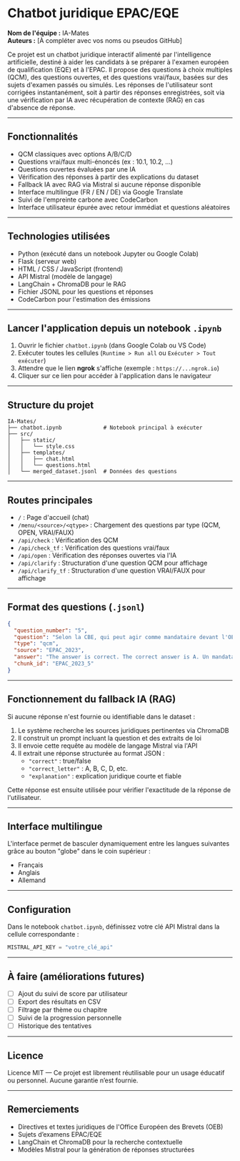 # Chatbot juridique EPAC/EQE

**Nom de l'équipe :** IA-Mates  
**Auteurs :** [À compléter avec vos noms ou pseudos GitHub]

Ce projet est un chatbot juridique interactif alimenté par l'intelligence artificielle, destiné à aider les candidats à se préparer à l'examen européen de qualification (EQE) et à l'EPAC. Il propose des questions à choix multiples (QCM), des questions ouvertes, et des questions vrai/faux, basées sur des sujets d'examen passés ou simulés. Les réponses de l'utilisateur sont corrigées instantanément, soit à partir des réponses enregistrées, soit via une vérification par IA avec récupération de contexte (RAG) en cas d'absence de réponse.

---

## Fonctionnalités

- QCM classiques avec options A/B/C/D
- Questions vrai/faux multi-énoncés (ex : 10.1, 10.2, ...)
- Questions ouvertes évaluées par une IA
- Vérification des réponses à partir des explications du dataset
- Fallback IA avec RAG via Mistral si aucune réponse disponible
- Interface multilingue (FR / EN / DE) via Google Translate
- Suivi de l'empreinte carbone avec CodeCarbon
- Interface utilisateur épurée avec retour immédiat et questions aléatoires

---

## Technologies utilisées

- Python (exécuté dans un notebook Jupyter ou Google Colab)
- Flask (serveur web)
- HTML / CSS / JavaScript (frontend)
- API Mistral (modèle de langage)
- LangChain + ChromaDB pour le RAG
- Fichier JSONL pour les questions et réponses
- CodeCarbon pour l'estimation des émissions

---

## Lancer l'application depuis un notebook `.ipynb`

1. Ouvrir le fichier `chatbot.ipynb` (dans Google Colab ou VS Code)
2. Exécuter toutes les cellules (`Runtime > Run all` ou `Exécuter > Tout exécuter`)
3. Attendre que le lien **ngrok** s'affiche (exemple : `https://...ngrok.io`)
4. Cliquer sur ce lien pour accéder à l'application dans le navigateur

---

## Structure du projet

```
IA-Mates/
├── chatbot.ipynb             # Notebook principal à exécuter
├── src/
│   ├── static/
│   │   └── style.css
│   ├── templates/
│   │   ├── chat.html
│   │   └── questions.html
│   └── merged_dataset.jsonl  # Données des questions
```

---

## Routes principales

- `/` : Page d'accueil (chat)
- `/menu/<source>/<qtype>` : Chargement des questions par type (QCM, OPEN, VRAI/FAUX)
- `/api/check` : Vérification des QCM
- `/api/check_tf` : Vérification des questions vrai/faux
- `/api/open` : Vérification des réponses ouvertes via l'IA
- `/api/clarify` : Structuration d'une question QCM pour affichage
- `/api/clarify_tf` : Structuration d'une question VRAI/FAUX pour affichage

---

## Format des questions (`.jsonl`)

```json
{
  "question_number": "5",
  "question": "Selon la CBE, qui peut agir comme mandataire devant l'OEB ?",
  "type": "qcm",
  "source": "EPAC_2023",
  "answer": "The answer is correct. The correct answer is A. Un mandataire agréé...",
  "chunk_id": "EPAC_2023_5"
}
```

---

## Fonctionnement du fallback IA (RAG)

Si aucune réponse n'est fournie ou identifiable dans le dataset :

1. Le système recherche les sources juridiques pertinentes via ChromaDB
2. Il construit un prompt incluant la question et des extraits de loi
3. Il envoie cette requête au modèle de langage Mistral via l'API
4. Il extrait une réponse structurée au format JSON :
   - `"correct"` : true/false
   - `"correct_letter"` : A, B, C, D, etc.
   - `"explanation"` : explication juridique courte et fiable

Cette réponse est ensuite utilisée pour vérifier l'exactitude de la réponse de l'utilisateur.

---

## Interface multilingue

L'interface permet de basculer dynamiquement entre les langues suivantes grâce au bouton "globe" dans le coin supérieur :
- Français
- Anglais
- Allemand

---

## Configuration

Dans le notebook `chatbot.ipynb`, définissez votre clé API Mistral dans la cellule correspondante :

```python
MISTRAL_API_KEY = "votre_clé_api"
```

---

## À faire (améliorations futures)

- [ ] Ajout du suivi de score par utilisateur
- [ ] Export des résultats en CSV
- [ ] Filtrage par thème ou chapitre
- [ ] Suivi de la progression personnelle
- [ ] Historique des tentatives

---

## Licence

Licence MIT — Ce projet est librement réutilisable pour un usage éducatif ou personnel. Aucune garantie n’est fournie.

---

## Remerciements

- Directives et textes juridiques de l'Office Européen des Brevets (OEB)
- Sujets d’examens EPAC/EQE
- LangChain et ChromaDB pour la recherche contextuelle
- Modèles Mistral pour la génération de réponses structurées
